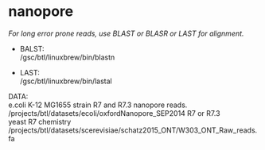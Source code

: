 nanopore
========
*For long error prone reads, use BLAST or BLASR or LAST for alignment.*
  
- BALST:  
  /gsc/btl/linuxbrew/bin/blastn  

- LAST:  
  /gsc/btl/linuxbrew/bin/lastal  

DATA:  
e.coli K-12 MG1655 strain R7 and R7.3 nanopore reads.  
/projects/btl/datasets/ecoli/oxfordNanopore_SEP2014 R7 or R7.3  
      yeast R7 chemistry  
/projects/btl/datasets/scerevisiae/schatz2015_ONT/W303_ONT_Raw_reads.fa
